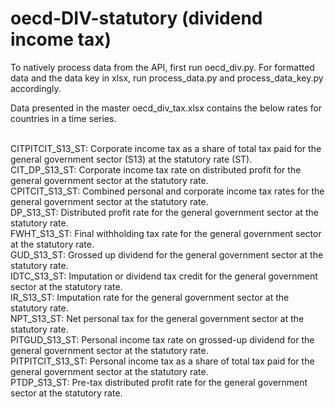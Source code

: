 # oecd-DIV-statutory (dividend income tax)

To natively process data from the API, first run oecd_div.py. For formatted data and the data key in xlsx, run process_data.py and process_data_key.py accordingly.

Data presented in the master oecd_div_tax.xlsx contains the below rates for countries in a time series. 

<br>CITPITCIT_S13_ST: Corporate income tax as a share of total tax paid for the general government sector (S13) at the statutory rate (ST).
<br>CIT_DP_S13_ST: Corporate income tax rate on distributed profit for the general government sector at the statutory rate.
<br>CPITCIT_S13_ST: Combined personal and corporate income tax rates for the general government sector at the statutory rate.
<br>DP_S13_ST: Distributed profit rate for the general government sector at the statutory rate.
<br>FWHT_S13_ST: Final withholding tax rate for the general government sector at the statutory rate.
<br>GUD_S13_ST: Grossed up dividend for the general government sector at the statutory rate.
<br>IDTC_S13_ST: Imputation or dividend tax credit for the general government sector at the statutory rate.
<br>IR_S13_ST: Imputation rate for the general government sector at the statutory rate.
<br>NPT_S13_ST: Net personal tax for the general government sector at the statutory rate.
<br>PITGUD_S13_ST: Personal income tax rate on grossed-up dividend for the general government sector at the statutory rate.
<br>PITPITCIT_S13_ST: Personal income tax as a share of total tax paid for the general government sector at the statutory rate.
<br>PTDP_S13_ST: Pre-tax distributed profit rate for the general government sector at the statutory rate.
